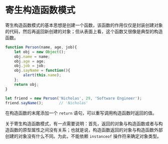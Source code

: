 # 寄生构造函数模式

寄生构造函数模式的基本思想是创建一个函数，该函数的作用仅仅是封装创建对象的代码，然后再返回新创建的对象；但从表面上看，这个函数又很像是典型的构造函数。

```js
function Person(name, age, job){
    let obj = new Object();
    obj.name = name;
    obj.age = age;
    obj.job = job;
    obj.sayName = function(){
        alert(this.name);
    };
    return obj;
}

let friend = new Person('Nicholas', 29, 'Software Engineer');
friend.sayName();		// 'Nicholas'
```

在构造函数的末尾添加一个 `return` 语句，可以重写调用构造函数时返回的值。

关于寄生构造函数模式，有一点需要说明：首先，返回的对象与构造函数或者与构造函数的原型属性之间没有关系；也就是说，构造函数返回的对象与构造函数外部创建的对象没有什么不同。为此，不能依赖 `instanceof` 操作符来确定对象类型。
